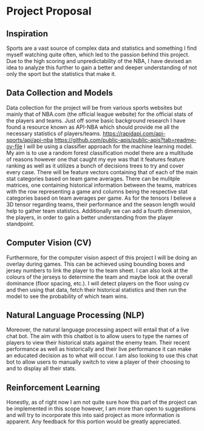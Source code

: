# Project Proposal

## Inspiration

Sports are a vast source of complex data and statistics and something I find myself watching quite often, which led to the passion behind this project. Due to the high scoring and unpredictability of the NBA, I have devised an idea to analyze this further to gain a better and deeper understanding of not only the sport but the statistics that make it. 

## Data Collection and Models

Data collection for the project will be from various sports websites but mainly that of NBA.com (the official league website) for the official stats of the players and teams. Just off some basic background research I have found a resource known as API-NBA which should provide me all the necessary statistics of players/teams. https://rapidapi.com/api-sports/api/api-nba https://github.com/public-apis/public-apis?tab=readme-ov-file I will be using a classifier approach for the machine learning model. My aim is to use a random forest classification model there are a multitude of reasons however one that caught my eye was that it features feature ranking as well as it utilizes a bunch of decisions trees to try and cover every case. There will be feature vectors containing that of each of the main stat categories based on team game averages. There can be mulitple matrices, one containing historical information between the teams, matrices with the row representing a game and columns being the respective stat categories based on team averages per game. As for the tensors I believe a 3D tensor regarding teams, their performance and the season length would help to gather team statistics. Additionally we can add a fourth dimension, the players, in order to gain a better understanding from the player standpoint.

## Computer Vision (CV)

Furthermore, for the computer vision aspect of this project I will be doing an overlay during games. This can be achieved using bounding boxes and jersey numbers to link the player to the team sheet. I can also look at the colours of the jerseys to determine the team and maybe look at the overall dominance (floor spacing, etc.). I will detect players on the floor using cv and then using that data, fetch their historical statistics and then run the model to see the probability of which team wins.

## Natural Language Processing (NLP)

Moreover, the natural language processing aspect will entail that of a live chat bot. The aim with this chatbot is to allow users to type the names of players to view their historical stats against the enemy team. Their recent performance as well as historically and their live performance it can make an educated decision as to what will occur. I am also looking to use this chat bot to allow users to manually switch to view a player of their choosing to and to display all their stats. 

## Reinforcement Learning

Honestly, as of right now I am not quite sure how this part of the project can be implemented in this scope however, I am more than open to suggestions and will try to incorporate this into said project as more information is apparent. Any feedback for this portion would be greatly appreciated.